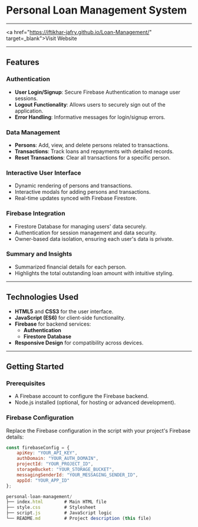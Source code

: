 # Personal Loan Management System
---
 <a href="https://iftikhar-jafry.github.io/Loan-Management/" target=_blank">Visit Website</a>

---

## Features

### Authentication
- **User Login/Signup**: Secure Firebase Authentication to manage user sessions.
- **Logout Functionality**: Allows users to securely sign out of the application.
- **Error Handling**: Informative messages for login/signup errors.

### Data Management
- **Persons**: Add, view, and delete persons related to transactions.
- **Transactions**: Track loans and repayments with detailed records.
- **Reset Transactions**: Clear all transactions for a specific person.

### Interactive User Interface
- Dynamic rendering of persons and transactions.
- Interactive modals for adding persons and transactions.
- Real-time updates synced with Firebase Firestore.

### Firebase Integration
- Firestore Database for managing users' data securely.
- Authentication for session management and data security.
- Owner-based data isolation, ensuring each user's data is private.

### Summary and Insights
- Summarized financial details for each person.
- Highlights the total outstanding loan amount with intuitive styling.

---

## Technologies Used

- **HTML5** and **CSS3** for the user interface.
- **JavaScript (ES6)** for client-side functionality.
- **Firebase** for backend services:
  - **Authentication**
  - **Firestore Database**
- **Responsive Design** for compatibility across devices.

---

## Getting Started

### Prerequisites
- A Firebase account to configure the Firebase backend.
- Node.js installed (optional, for hosting or advanced development).

### Firebase Configuration
Replace the Firebase configuration in the script with your project's Firebase details:
```javascript
const firebaseConfig = {
    apiKey: "YOUR_API_KEY",
    authDomain: "YOUR_AUTH_DOMAIN",
    projectId: "YOUR_PROJECT_ID",
    storageBucket: "YOUR_STORAGE_BUCKET",
    messagingSenderId: "YOUR_MESSAGING_SENDER_ID",
    appId: "YOUR_APP_ID"
};

personal-loan-management/
├── index.html        # Main HTML file
├── style.css         # Stylesheet
├── script.js         # JavaScript logic
└── README.md         # Project description (this file)
